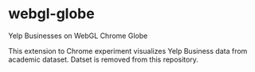 # webgl-globe
Yelp Businesses on WebGL Chrome Globe

This extension to Chrome experiment visualizes Yelp Business data from academic dataset. Datset is removed from this repository.
